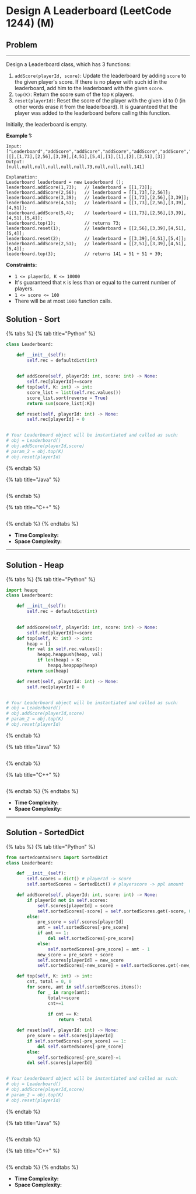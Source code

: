 # Design A Leaderboard (LeetCode 1244) (M)

## Problem

****

Design a Leaderboard class, which has 3 functions:

1. `addScore(playerId, score)`: Update the leaderboard by adding `score` to the given player's score. If there is no player with such id in the leaderboard, add him to the leaderboard with the given `score`.
2. `top(K)`: Return the score sum of the top `K` players.
3. `reset(playerId)`: Reset the score of the player with the given id to 0 (in other words erase it from the leaderboard). It is guaranteed that the player was added to the leaderboard before calling this function.

Initially, the leaderboard is empty.

&#x20;

**Example 1:**

```
Input: 
["Leaderboard","addScore","addScore","addScore","addScore","addScore","top","reset","reset","addScore","top"]
[[],[1,73],[2,56],[3,39],[4,51],[5,4],[1],[1],[2],[2,51],[3]]
Output: 
[null,null,null,null,null,null,73,null,null,null,141]

Explanation: 
Leaderboard leaderboard = new Leaderboard ();
leaderboard.addScore(1,73);   // leaderboard = [[1,73]];
leaderboard.addScore(2,56);   // leaderboard = [[1,73],[2,56]];
leaderboard.addScore(3,39);   // leaderboard = [[1,73],[2,56],[3,39]];
leaderboard.addScore(4,51);   // leaderboard = [[1,73],[2,56],[3,39],[4,51]];
leaderboard.addScore(5,4);    // leaderboard = [[1,73],[2,56],[3,39],[4,51],[5,4]];
leaderboard.top(1);           // returns 73;
leaderboard.reset(1);         // leaderboard = [[2,56],[3,39],[4,51],[5,4]];
leaderboard.reset(2);         // leaderboard = [[3,39],[4,51],[5,4]];
leaderboard.addScore(2,51);   // leaderboard = [[2,51],[3,39],[4,51],[5,4]];
leaderboard.top(3);           // returns 141 = 51 + 51 + 39;
```

&#x20;

**Constraints:**

* `1 <= playerId, K <= 10000`
* It's guaranteed that `K` is less than or equal to the current number of players.
* `1 <= score <= 100`
* There will be at most `1000` function calls.



## Solution - Sort

{% tabs %}
{% tab title="Python" %}
```python
class Leaderboard:

    def __init__(self):
        self.rec = defaultdict(int)
        

    def addScore(self, playerId: int, score: int) -> None:
        self.rec[playerId]+=score
    def top(self, K: int) -> int:
        score_list = list(self.rec.values())
        score_list.sort(reverse = True)
        return sum(score_list[:K])

    def reset(self, playerId: int) -> None:
        self.rec[playerId] = 0


# Your Leaderboard object will be instantiated and called as such:
# obj = Leaderboard()
# obj.addScore(playerId,score)
# param_2 = obj.top(K)
# obj.reset(playerId)
```
{% endtab %}

{% tab title="Java" %}
```java
```
{% endtab %}

{% tab title="C++" %}
```cpp
```
{% endtab %}
{% endtabs %}

* **Time Complexity:**
* **Space Complexity:**

****

## Solution - Heap

{% tabs %}
{% tab title="Python" %}
```python
import heapq
class Leaderboard:

    def __init__(self):
        self.rec = defaultdict(int)
        

    def addScore(self, playerId: int, score: int) -> None:
        self.rec[playerId]+=score
    def top(self, K: int) -> int:
        heap = []
        for val in self.rec.values():
            heapq.heappush(heap, val)
            if len(heap) > K:
                heapq.heappop(heap)
        return sum(heap)

    def reset(self, playerId: int) -> None:
        self.rec[playerId] = 0


# Your Leaderboard object will be instantiated and called as such:
# obj = Leaderboard()
# obj.addScore(playerId,score)
# param_2 = obj.top(K)
# obj.reset(playerId)
```
{% endtab %}

{% tab title="Java" %}
```java
```
{% endtab %}

{% tab title="C++" %}
```cpp
```
{% endtab %}
{% endtabs %}

* **Time Complexity:**
* **Space Complexity:**

****

## Solution - SortedDict

{% tabs %}
{% tab title="Python" %}
```python
from sortedcontainers import SortedDict
class Leaderboard:

    def __init__(self):
        self.scores = dict() # playerId -> score
        self.sortedScores = SortedDict() # playerscore -> ppl amount

    def addScore(self, playerId: int, score: int) -> None:
        if playerId not in self.scores:
            self.scores[playerId] = score
            self.sortedScores[-score] = self.sortedScores.get(-score, 0) + 1
        else:
            pre_score = self.scores[playerId]
            amt = self.sortedScores[-pre_score]
            if amt == 1:
                del self.sortedScores[-pre_score]
            else:
                self.sortedScores[-pre_score] = amt - 1
            new_score = pre_score + score
            self.scores[playerId] = new_score
            self.sortedScores[-new_score] = self.sortedScores.get(-new_score, 0) + 1

    def top(self, K: int) -> int:
        cnt, total = 0, 0
        for score, amt in self.sortedScores.items():
            for _ in range(amt):
                total+=score
                cnt+=1
                
                if cnt == K:
                    return -total

    def reset(self, playerId: int) -> None:
        pre_score = self.scores[playerId]
        if self.sortedScores[-pre_score] == 1:
            del self.sortedScores[-pre_score]
        else:
            self.sortedScores[-pre_score]-=1
        del self.scores[playerId]


# Your Leaderboard object will be instantiated and called as such:
# obj = Leaderboard()
# obj.addScore(playerId,score)
# param_2 = obj.top(K)
# obj.reset(playerId)
```
{% endtab %}

{% tab title="Java" %}
```java
```
{% endtab %}

{% tab title="C++" %}
```cpp
```
{% endtab %}
{% endtabs %}

* **Time Complexity:**
* **Space Complexity:**

